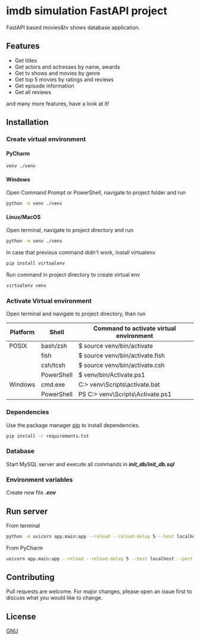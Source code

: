 # imdb simulation FastAPI project

FastAPI based movies&tv shows database application.

## Features

- Get titles
- Get actors and actresses by name, awards
- Get tv shows and movies by genre
- Get top 5 movies by ratings and reviews
- Get episode information
- Get all reviews

and many more features, have a look at it!

## Installation

### Create virtual environment
#### PyCharm
```bash
venv ./venv
```
#### Windows
Open Command Prompt or PowerShell, navigate to project folder and run
```bash
python -m venv ./venv
```
#### Linux/MacOS
Open terminal, navigate to project directory and run
```bash
python -m venv ./venv
```
In case that previous command didn't work, install virtualenv
```bash
pip install virtualenv
```
Run command in project directory to create virtual env
```bash
virtualenv venv
```
### Activate Virtual environment
Open terminal and navigate to project directory, than run

| Platform | Shell      | Command to activate virtual environment |
|----------|------------|-----------------------------------------|
| POSIX    | bash/zsh   | $ source venv/bin/activate              |
|          | fish       | $ source venv/bin/activate.fish         |
|          | csh/tcsh   | $ source venv/bin/activate.csh          |
|          | PowerShell | $ venv/bin/Activate.ps1                 |
| Windows  | cmd.exe    | C:\> venv\Scripts\activate.bat          |
|          | PowerShell | PS C:\> venv\Scripts\Activate.ps1       |

### Dependencies
Use the package manager [pip](https://pip.pypa.io/en/stable/) to install dependencies.
```bash
pip install -r requirements.txt
```
### Database
Start MySQL server and execute all commands in **_init_db/init_db.sql_**

### Environment variables
Create new file **_.env_**

## Run server
From terminal
```bash
python -m uvicorn app.main:app --reload --reload-delay 5 --host localhost --port 8000
```
From PyCharm
```bash
uvicorn app.main:app --reload --reload-delay 5 --host localhost --port 8000
```

## Contributing

Pull requests are welcome. For major changes, please open an issue first
to discuss what you would like to change.

## License

[GNU](https://www.gnu.org/licenses/gpl-3.0.en.html)
